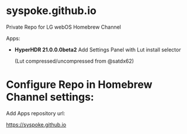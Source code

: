 # syspoke.github.io
Private Repo for LG webOS Homebrew Channel

Apps:
* __HyperHDR 21.0.0.0beta2__
  Add Settings Panel with Lut install selector

  (Lut compressed/uncompressed from @satdx62)


# Configure Repo in Homebrew Channel settings:

Add Apps repository url:

https://syspoke.github.io
